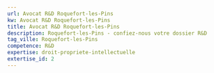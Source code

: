 ```yaml
---
url: Avocat R&D Roquefort-les-Pins
kw: Avocat R&D Roquefort-les-Pins
title: Avocat R&D Roquefort-les-Pins
description: Roquefort-les-Pins - confiez-nous votre dossier R&D
tag_ville: Roquefort-les-Pins
competence: R&D
expertise: droit-propriete-intellectuelle
extertise_id: 2
---
```

